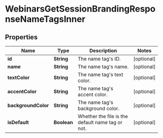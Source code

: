 

# WebinarsGetSessionBrandingResponseNameTagsInner


## Properties

| Name | Type | Description | Notes |
|------------ | ------------- | ------------- | -------------|
|**id** | **String** | The name tag&#39;s ID. |  [optional] |
|**name** | **String** | The name tag&#39;s name. |  [optional] |
|**textColor** | **String** | The name tag&#39;s text color. |  [optional] |
|**accentColor** | **String** | The name tag&#39;s accent color. |  [optional] |
|**backgroundColor** | **String** | The name tag&#39;s background color. |  [optional] |
|**isDefault** | **Boolean** | Whether the file is the default name tag or not. |  [optional] |



